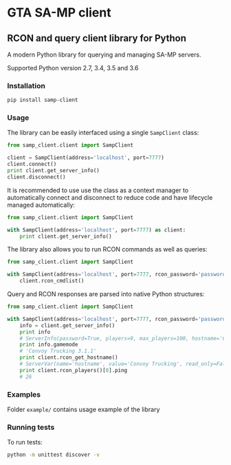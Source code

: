 # GTA SA-MP client 

## RCON and query client library for  Python

A modern Python library for querying and managing SA-MP servers.
 
Supported Python version 2.7, 3.4, 3.5 and 3.6

### Installation
```bash
pip install samp-client
```

### Usage
The library can be easily interfaced using a single `SampClient` class:
```python
from samp_client.client import SampClient

client = SampClient(address='localhost', port=7777)
client.connect()
print client.get_server_info()
client.disconnect()
```

It is recommended to use use the class as a context manager to automatically connect and disconnect to reduce code and have lifecycle managed automatically:
```python
from samp_client.client import SampClient

with SampClient(address='localhost', port=7777) as client:
    print client.get_server_info()
```

The library also allows you to run RCON commands as well as queries:
```python
from samp_client.client import SampClient

with SampClient(address='localhost', port=7777, rcon_password='password') as client:
    client.rcon_cmdlist()
```

Query and RCON responses are parsed into native Python structures:
```python
from samp_client.client import SampClient

with SampClient(address='localhost', port=7777, rcon_password='password') as client:
    info = client.get_server_info()
    print info
    # ServerInfo(password=True, players=9, max_players=100, hostname='Convoy Trucking', gamemode='Convoy Trucking 3.1.1', language='English')
    print info.gamemode
    # 'Convoy Trucking 3.1.1'
    print client.rcon_get_hostname()
    # ServerVar(name='hostname', value='Convoy Trucking', read_only=False)
    print client.rcon_players()[0].ping
    # 26
```


### Examples
Folder `example/` contains usage example of the library

### Running tests
To run tests:
```bash
python -m unittest discover -v
```
